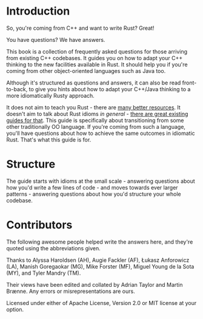 # Introduction

So, you're coming from C++ and want to write Rust? Great!

You have questions? We have answers.

This book is a collection of frequently asked questions for those arriving from existing C++ codebases. It guides you on how to adapt your C++ thinking to the new facilities available in Rust. It should help you if you're coming from other object-oriented languages such as Java too.

Although it's structured as questions and answers, it can also be read front-to-back, to give you hints about how to adapt your C++/Java thinking to a more idiomatically Rusty approach.

It does not aim to teach you Rust - there are [many better resources](https://www.rust-lang.org/learn). It doesn't aim to talk about Rust idioms _in general_ - [there are great existing guides for that](https://rust-unofficial.github.io/patterns/idioms/index.html). This guide is specifically about transitioning from some other traditionally OO language. If you're coming from such a language, you'll have questions about how to achieve the same outcomes in idiomatic Rust. That's what this guide is for.

# Structure

The guide starts with idioms at the small scale - answering questions about how you'd write a few lines of code - and moves towards ever larger patterns - answering questions about how you'd structure your whole codebase.

# Contributors

The following awesome people helped write the answers here, and they're quoted using the abbreviations given.

Thanks to Alyssa Haroldsen (AH), Augie Fackler (AF), Łukasz Anforowicz (LA), Manish Goregaokar (MG), Mike Forster (MF), Miguel Young de la Sota (MY), and Tyler Mandry (TM).

Their views have been edited and collated by Adrian Taylor and Martin Brænne. Any errors or misrepresentations are ours.

Licensed under either of Apache License, Version 2.0 or MIT license at your option.
